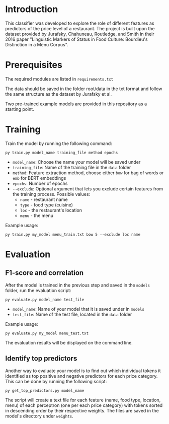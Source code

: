 # Introduction

This classifier was developed to explore the role of different features as predictors of the price level of a restaurant. The project is built upon the dataset provided by Jurafsky, Chahuneau, Routledge, and Smith in their 2016 paper "Linguistic Markers of Status in Food Culture: Bourdieu's Distinction in a Menu Corpus".

# Prerequisites

The required modules are listed in `requirements.txt`

The data should be saved in the folder root/data in the txt format and follow the same structure as the dataset by Jurafsky et al.

Two pre-trained example models are provided in this repository as a starting point.

# Training

Train the model by running the following command:

```
py train.py model_name training_file method epochs
```

- `model_name`: Choose the name your model will be saved under
- `training_file`: Name of the training file in the `data` folder
- `method`: Feature extraction method, choose either `bow` for bag of words or `emb` for BERT embeddings
- `epochs`: Number of epochs
- `--exclude`: Optional argument that lets you exclude certain features from the training process. Possible values:
  - `name` - restaurant name
  - `type` - food type (cuisine)
  - `loc` - the restaurant's location
  - `menu` - the menu

Example usage:

```
py train.py my_model menu_train.txt bow 5 --exclude loc name 
```

# Evaluation
## F1-score and correlation
After the model is trained in the previous step and saved in the `models` folder, run the evaluation script:

```
py evaluate.py model_name test_file
```

- `model_name`: Name of your model that it is saved under in `models`
- `test_file`: Name of the test file, located in the `data` folder

Example usage:

```
py evaluate.py my_model menu_test.txt
```

The evaluation results will be displayed on the command line.

## Identify top predictors
Another way to evaluate your model is to find out which individual tokens it identified as top positive and negative predictors for each price category. This can be done by running the following script:

```
py get_top_predictors.py model_name
```

The script will create a text file for each feature (name, food type, location, menu) of each perceptron (one per each price category) with tokens sorted in descending order by their respective weights. The files are saved in the model's directory under `weights`. 
